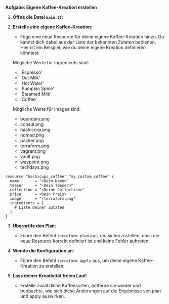**Aufgabe: Eigene Kaffee-Kreation erstellen**

1. **Öffne die Datei `main.tf`**:

2. **Erstelle eine eigene Kaffee-Kreation**:
   - Füge eine neue Resource für deine eigene Kaffee-Kreation hinzu. Du kannst dich dabei aus der Liste der bekannten Zutaten bedienen. Hier ist ein Beispiel, wie du deine eigene Kreation definieren könntest:

    Mögliche Werte für Ingredients sind:
      - 'Espresso'
      - 'Oat Milk'
      - 'Hot Water'
      - 'Pumpkin Spice'
      - 'Steamed Milk'
      - 'Coffee'

   Mögliche Werte für Images sind:
      - boundary.png
      - consul.png
      - hashicorp.png
      - nomad.png
      - packer.png
      - terraform.png
      - vagrant.png
      - vault.png
      - waypoint.png
      - techdays.png

```
resource "hashicups_coffee" "my_custom_coffee" {
  name       = "<Dein Name>"
  teaser     = "<Dein Teaser>"
  collection = "<Deine Collection>"
  price      = <Dein Preis>
  image      = "/terraform.png"
  ingredients = [
    # Liste Deiner Zutaten
  ]
}
```

3. **Überprüfe den Plan**:
   - Führe den Befehl `terraform plan` aus, um sicherzustellen, dass die neue Resource korrekt definiert ist und keine Fehler auftreten.

4. **Wende die Konfiguration an**:
   - Führe den Befehl `terraform apply` aus, um deine eigene Kaffee-Kreation zu erstellen.

5. **Lass deiner Kreativität freien Lauf**:
   - Erstelle zusätzliche Kaffeesorten, entferne sie wieder und beobachte, wie sich diese Änderungen auf die Ergebnisse von plan und apply auswirken.